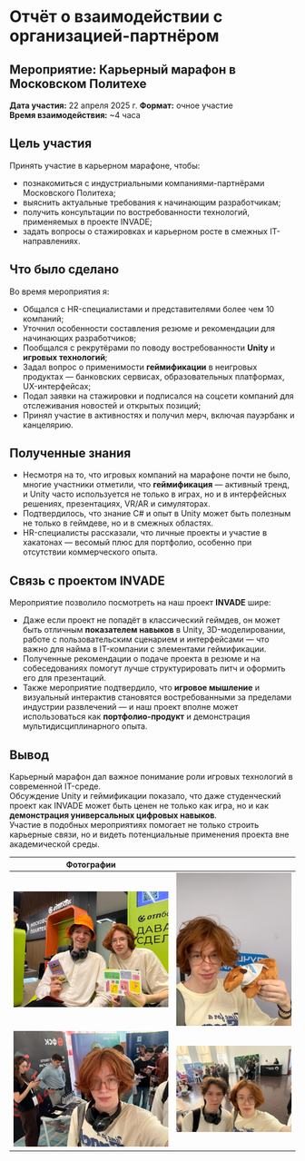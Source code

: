 # Отчёт о взаимодействии с организацией-партнёром

## Мероприятие: Карьерный марафон в Московском Политехе  
**Дата участия:** 22 апреля 2025 г. 
**Формат:** очное участие  
**Время взаимодействия:** ~4 часа  

## Цель участия

Принять участие в карьерном марафоне, чтобы:
- познакомиться с индустриальными компаниями-партнёрами Московского Политеха;
- выяснить актуальные требования к начинающим разработчикам;
- получить консультации по востребованности технологий, применяемых в проекте INVADE;
- задать вопросы о стажировках и карьерном росте в смежных IT-направлениях.

## Что было сделано

Во время мероприятия я:

- Общался с HR-специалистами и представителями более чем 10 компаний;
- Уточнил особенности составления резюме и рекомендации для начинающих разработчиков;
- Пообщался с рекрутёрами по поводу востребованности **Unity** и **игровых технологий**;
- Задал вопрос о применимости **геймификации** в неигровых продуктах — банковских сервисах, образовательных платформах, UX-интерфейсах;
- Подал заявки на стажировки и подписался на соцсети компаний для отслеживания новостей и открытых позиций;
- Принял участие в активностях и получил мерч, включая пауэрбанк и канцелярию.

## Полученные знания

- Несмотря на то, что игровых компаний на марафоне почти не было, многие участники отметили, что **геймификация** — активный тренд, и Unity часто используется не только в играх, но и в интерфейсных решениях, презентациях, VR/AR и симуляторах.
- Подтвердилось, что знание C# и опыт в Unity может быть полезным не только в геймдеве, но и в смежных областях.
- HR-специалисты рассказали, что личные проекты и участие в хакатонах — весомый плюс для портфолио, особенно при отсутствии коммерческого опыта.

## Связь с проектом INVADE

Мероприятие позволило посмотреть на наш проект **INVADE** шире:  
- Даже если проект не попадёт в классический геймдев, он может быть отличным **показателем навыков** в Unity, 3D-моделировании, работе с пользовательским сценарием и интерфейсами — что важно для найма в IT-компании с элементами геймификации.
- Полученные рекомендации о подаче проекта в резюме и на собеседованиях помогут лучше структурировать питч и оформить его для презентаций.
- Также мероприятие подтвердило, что **игровое мышление** и визуальный интерактив становятся востребованными за пределами индустрии развлечений — и наш проект вполне может использоваться как **портфолио-продукт** и демонстрация мультидисциплинарного опыта.

## Вывод

Карьерный марафон дал важное понимание роли игровых технологий в современной IT-среде.  
Обсуждение Unity и геймификации показало, что даже студенческий проект как INVADE может быть ценен не только как игра, но и как **демонстрация универсальных цифровых навыков**.  
Участие в подобных мероприятиях помогает не только строить карьерные связи, но и видеть потенциальные применения проекта вне академической среды.

|Фотографии||
|:-:|:-:|
|![фото](image-md/inter1.jpg)|![фото](image-md/inter2.jpg)|
|![фото](image-md/inter3.jpg)|![фото](image-md/inter4.jpg)|
